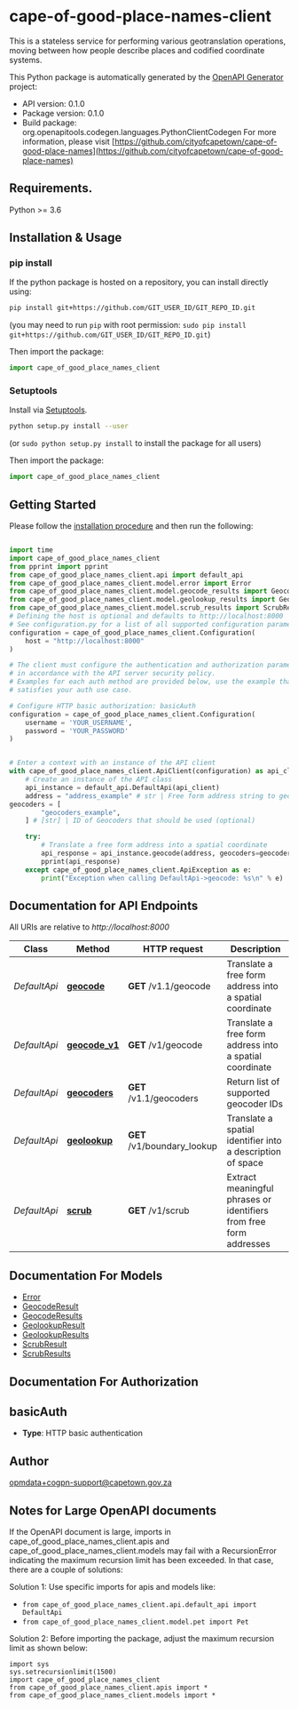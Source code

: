 # cape-of-good-place-names-client
This is a stateless service for performing various geotranslation operations, moving between how people describe places and codified coordinate systems.

This Python package is automatically generated by the [OpenAPI Generator](https://openapi-generator.tech) project:

- API version: 0.1.0
- Package version: 0.1.0
- Build package: org.openapitools.codegen.languages.PythonClientCodegen
For more information, please visit [https://github.com/cityofcapetown/cape-of-good-place-names](https://github.com/cityofcapetown/cape-of-good-place-names)

## Requirements.

Python >= 3.6

## Installation & Usage
### pip install

If the python package is hosted on a repository, you can install directly using:

```sh
pip install git+https://github.com/GIT_USER_ID/GIT_REPO_ID.git
```
(you may need to run `pip` with root permission: `sudo pip install git+https://github.com/GIT_USER_ID/GIT_REPO_ID.git`)

Then import the package:
```python
import cape_of_good_place_names_client
```

### Setuptools

Install via [Setuptools](http://pypi.python.org/pypi/setuptools).

```sh
python setup.py install --user
```
(or `sudo python setup.py install` to install the package for all users)

Then import the package:
```python
import cape_of_good_place_names_client
```

## Getting Started

Please follow the [installation procedure](#installation--usage) and then run the following:

```python

import time
import cape_of_good_place_names_client
from pprint import pprint
from cape_of_good_place_names_client.api import default_api
from cape_of_good_place_names_client.model.error import Error
from cape_of_good_place_names_client.model.geocode_results import GeocodeResults
from cape_of_good_place_names_client.model.geolookup_results import GeolookupResults
from cape_of_good_place_names_client.model.scrub_results import ScrubResults
# Defining the host is optional and defaults to http://localhost:8000
# See configuration.py for a list of all supported configuration parameters.
configuration = cape_of_good_place_names_client.Configuration(
    host = "http://localhost:8000"
)

# The client must configure the authentication and authorization parameters
# in accordance with the API server security policy.
# Examples for each auth method are provided below, use the example that
# satisfies your auth use case.

# Configure HTTP basic authorization: basicAuth
configuration = cape_of_good_place_names_client.Configuration(
    username = 'YOUR_USERNAME',
    password = 'YOUR_PASSWORD'
)


# Enter a context with an instance of the API client
with cape_of_good_place_names_client.ApiClient(configuration) as api_client:
    # Create an instance of the API class
    api_instance = default_api.DefaultApi(api_client)
    address = "address_example" # str | Free form address string to geocode
geocoders = [
        "geocoders_example",
    ] # [str] | ID of Geocoders that should be used (optional)

    try:
        # Translate a free form address into a spatial coordinate
        api_response = api_instance.geocode(address, geocoders=geocoders)
        pprint(api_response)
    except cape_of_good_place_names_client.ApiException as e:
        print("Exception when calling DefaultApi->geocode: %s\n" % e)
```

## Documentation for API Endpoints

All URIs are relative to *http://localhost:8000*

Class | Method | HTTP request | Description
------------ | ------------- | ------------- | -------------
*DefaultApi* | [**geocode**](docs/DefaultApi.md#geocode) | **GET** /v1.1/geocode | Translate a free form address into a spatial coordinate
*DefaultApi* | [**geocode_v1**](docs/DefaultApi.md#geocode_v1) | **GET** /v1/geocode | Translate a free form address into a spatial coordinate
*DefaultApi* | [**geocoders**](docs/DefaultApi.md#geocoders) | **GET** /v1.1/geocoders | Return list of supported geocoder IDs
*DefaultApi* | [**geolookup**](docs/DefaultApi.md#geolookup) | **GET** /v1/boundary_lookup | Translate a spatial identifier into a description of space
*DefaultApi* | [**scrub**](docs/DefaultApi.md#scrub) | **GET** /v1/scrub | Extract meaningful phrases or identifiers from free form addresses


## Documentation For Models

 - [Error](docs/Error.md)
 - [GeocodeResult](docs/GeocodeResult.md)
 - [GeocodeResults](docs/GeocodeResults.md)
 - [GeolookupResult](docs/GeolookupResult.md)
 - [GeolookupResults](docs/GeolookupResults.md)
 - [ScrubResult](docs/ScrubResult.md)
 - [ScrubResults](docs/ScrubResults.md)


## Documentation For Authorization


## basicAuth

- **Type**: HTTP basic authentication


## Author

opmdata+cogpn-support@capetown.gov.za


## Notes for Large OpenAPI documents
If the OpenAPI document is large, imports in cape_of_good_place_names_client.apis and cape_of_good_place_names_client.models may fail with a
RecursionError indicating the maximum recursion limit has been exceeded. In that case, there are a couple of solutions:

Solution 1:
Use specific imports for apis and models like:
- `from cape_of_good_place_names_client.api.default_api import DefaultApi`
- `from cape_of_good_place_names_client.model.pet import Pet`

Solution 2:
Before importing the package, adjust the maximum recursion limit as shown below:
```
import sys
sys.setrecursionlimit(1500)
import cape_of_good_place_names_client
from cape_of_good_place_names_client.apis import *
from cape_of_good_place_names_client.models import *
```

